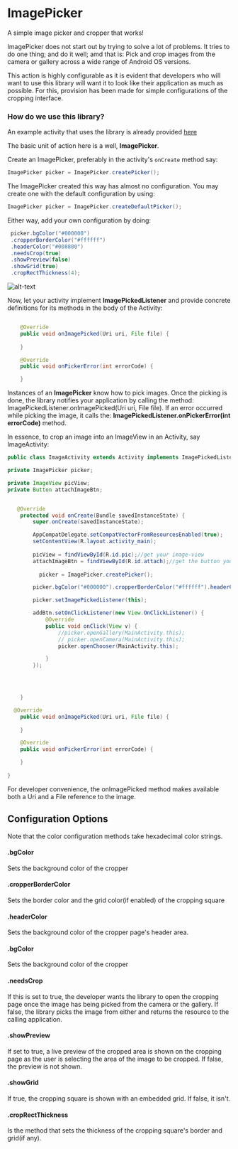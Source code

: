 # ImagePicker
A simple image picker and cropper that works!

ImagePicker does not start out by trying to solve a lot of problems. It tries to do one thing; and do it well; amd that is:
Pick and crop images from the camera or gallery across a wide range of Android OS versions.

This action is highly configurable as it is evident that developers who will want to use this library will want it to look like 
their application as much as possible. For this, provision has been made for simple configurations of the cropping interface.

### How do we use this library? 
An example activity that uses the library is already provided [here](https://github.com/gbenroscience/ImagePicker/blob/master/imagepicker/src/main/java/com/itis/libs/imagepick/example/MainActivity.java)  

The basic unit of action here is a well, <b>ImagePicker</b>.

Create an ImagePicker, preferably in the activity's ```onCreate``` method say: 

```java
ImagePicker picker = ImagePicker.createPicker();
```
The ImagePicker created this way has almost no configuration. You may create one with the default configuration by using:

```java
ImagePicker picker = ImagePicker.createDefaultPicker();
```

Either way, add your own configuration by doing:

```java
 picker.bgColor("#000000")
 .cropperBorderColor("#ffffff")
 .headerColor("#008800")
 .needsCrop(true)
 .showPreview(false)
 .showGrid(true)
 .cropRectThickness(4);
 ```
 
 ![alt-text](https://github.com/gbenroscience/ImagePicker/blob/master/gitassets/recording-3.gif)
 
  

Now, let your activity implement <b>ImagePickedListener</b> and provide concrete definitions for its methods in the body of the 
Activity:

```java

    @Override
    public void onImagePicked(Uri uri, File file) {
  
    }

    @Override
    public void onPickerError(int errorCode) {

    }
```
  
    

Instances of an <b>ImagePicker</b> know how to pick images. Once the picking is done, the library notifies your application by 
calling the method: ImagePickedListener.onImagePicked(Uri uri, File file). 
If an error occurred while picking the image, it calls the: <b>ImagePickedListener.onPickerError(int errorCode)</b> method.

In essence, to crop an image into an ImageView in an Activity, say ImageActivity:


```java
public class ImageActivity extends Activity implements ImagePickedListener{

private ImagePicker picker;

private ImageView picView;
private Button attachImageBtn;


   @Override
    protected void onCreate(Bundle savedInstanceState) {
        super.onCreate(savedInstanceState);

        AppCompatDelegate.setCompatVectorFromResourcesEnabled(true);
        setContentView(R.layout.activity_main);
        
        picView = findViewById(R.id.pic);//get your image-view
        attachImageBtn = findViewById(R.id.attach);//get the button you click to trigger the picker
        
          picker = ImagePicker.createPicker();

        picker.bgColor("#000000").cropperBorderColor("#ffffff").headerColor("#008800").needsCrop(true).showPreview(false).showGrid(true).cropRectThickness(4);

        picker.setImagePickedListener(this);

        addBtn.setOnClickListener(new View.OnClickListener() {
            @Override
            public void onClick(View v) {
                //picker.openGallery(MainActivity.this);
                // picker.openCamera(MainActivity.this);
                picker.openChooser(MainActivity.this);

            }
        });
 



    }

  @Override
    public void onImagePicked(Uri uri, File file) {
  
    }

    @Override
    public void onPickerError(int errorCode) {

    }
    
}
```
For developer convenience, the onImagePicked method makes available both a Uri and a File reference to the image.


 ## Configuration Options 
 
 Note that the color configuration methods take hexadecimal color strings.
 
 #### .bgColor 
 Sets the background color of the cropper
 
 #### .cropperBorderColor 
 Sets the border color and the grid color(if enabled) of the cropping square
 
 #### .headerColor 
 Sets the background color of the cropper page's header area.
 
 #### .bgColor 
 Sets the background color of the cropper
 
 #### .needsCrop 
 If this is set to true, the developer wants the library to open the cropping page once the image has being picked from the
 camera or the gallery. If false, the library picks the image from either and returns the resource to the calling application.
 
 #### .showPreview 
 If set to true, a live preview of the cropped area is shown on the cropping page as the user is selecting the area of the 
 image to be cropped. If false, the preview is not shown. 
 
 #### .showGrid 
 If true, the cropping square is shown with an embedded grid. If false, it isn't.
 
 #### .cropRectThickness
 Is the method that sets the thickness of the cropping square's border and grid(if any).
 

